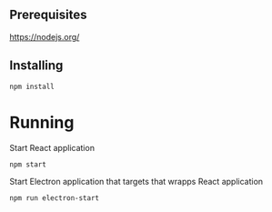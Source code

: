## Prerequisites
https://nodejs.org/
## Installing
```
npm install
```
# Running
Start React application
```
npm start
```
Start Electron application that targets that wrapps React application
```
npm run electron-start
```
